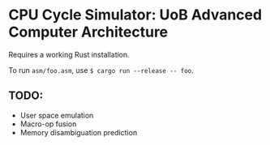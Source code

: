 # CPU Cycle Simulator: UoB Advanced Computer Architecture

Requires a working Rust installation.

To run `asm/foo.asm`, use `$ cargo run --release -- foo`.

## TODO:

* User space emulation
* Macro-op fusion
* Memory disambiguation prediction
